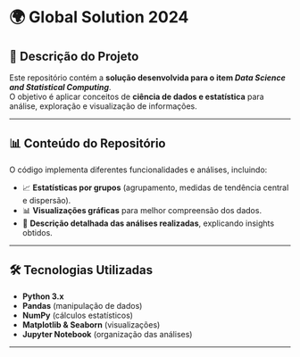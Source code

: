 # 🌍 Global Solution 2024  

## 📌 Descrição do Projeto  
Este repositório contém a **solução desenvolvida para o item _Data Science and Statistical Computing_**.  
O objetivo é aplicar conceitos de **ciência de dados e estatística** para análise, exploração e visualização de informações.  

---

## 📊 Conteúdo do Repositório  
O código implementa diferentes funcionalidades e análises, incluindo:  

- 📈 **Estatísticas por grupos** (agrupamento, medidas de tendência central e dispersão).  
- 📊 **Visualizações gráficas** para melhor compreensão dos dados.  
- 📝 **Descrição detalhada das análises realizadas**, explicando insights obtidos.  

---

## 🛠️ Tecnologias Utilizadas  
- **Python 3.x**  
- **Pandas** (manipulação de dados)  
- **NumPy** (cálculos estatísticos)  
- **Matplotlib & Seaborn** (visualizações)  
- **Jupyter Notebook** (organização das análises)  

---
